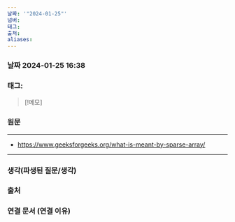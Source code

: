 ```yaml
---
날짜: '"2024-01-25"'
넘버: 
태그: 
출처: 
aliases:
---
```

### 날짜  2024-01-25 16:38

### 태그:

>[!메모]
>

### 원문
---
- https://www.geeksforgeeks.org/what-is-meant-by-sparse-array/

---
### 생각(파생된 질문/생각)

### 출처

### 연결 문서 (연결 이유)
